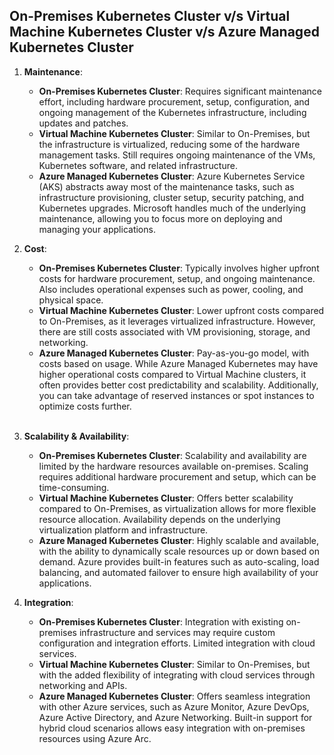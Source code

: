 ## On-Premises Kubernetes Cluster v/s Virtual Machine Kubernetes Cluster v/s Azure Managed Kubernetes Cluster

1. **Maintenance**:
   - **On-Premises Kubernetes Cluster**: Requires significant maintenance effort, including hardware procurement, setup, configuration, and ongoing management of the Kubernetes infrastructure, including updates and patches. <br>
   - **Virtual Machine Kubernetes Cluster**: Similar to On-Premises, but the infrastructure is virtualized, reducing some of the hardware management tasks. Still requires ongoing maintenance of the VMs, Kubernetes software, and related infrastructure. <br>
   - **Azure Managed Kubernetes Cluster**: Azure Kubernetes Service (AKS) abstracts away most of the maintenance tasks, such as infrastructure provisioning, cluster setup, security patching, and Kubernetes upgrades. Microsoft handles much of the underlying maintenance, allowing you to focus more on deploying and managing your applications. <br>

2. **Cost**:
   - **On-Premises Kubernetes Cluster**: Typically involves higher upfront costs for hardware procurement, setup, and ongoing maintenance. Also includes operational expenses such as power, cooling, and physical space. <br>
   - **Virtual Machine Kubernetes Cluster**: Lower upfront costs compared to On-Premises, as it leverages virtualized infrastructure. However, there are still costs associated with VM provisioning, storage, and networking. <br>
   - **Azure Managed Kubernetes Cluster**: Pay-as-you-go model, with costs based on usage. While Azure Managed Kubernetes may have higher operational costs compared to Virtual Machine clusters, it often provides better cost predictability and scalability. Additionally, you can take advantage of reserved instances or spot instances to optimize costs further.
   
   <br>

3. **Scalability & Availability**:
   - **On-Premises Kubernetes Cluster**: Scalability and availability are limited by the hardware resources available on-premises. Scaling requires additional hardware procurement and setup, which can be time-consuming. <br>
   - **Virtual Machine Kubernetes Cluster**: Offers better scalability compared to On-Premises, as virtualization allows for more flexible resource allocation. Availability depends on the underlying virtualization platform and infrastructure. <br>
   - **Azure Managed Kubernetes Cluster**: Highly scalable and available, with the ability to dynamically scale resources up or down based on demand. Azure provides built-in features such as auto-scaling, load balancing, and automated failover to ensure high availability of your applications. <br>

4. **Integration**:
   - **On-Premises Kubernetes Cluster**: Integration with existing on-premises infrastructure and services may require custom configuration and integration efforts. Limited integration with cloud services. <br>
   - **Virtual Machine Kubernetes Cluster**: Similar to On-Premises, but with the added flexibility of integrating with cloud services through networking and APIs. <br>
   - **Azure Managed Kubernetes Cluster**: Offers seamless integration with other Azure services, such as Azure Monitor, Azure DevOps, Azure Active Directory, and Azure Networking. Built-in support for hybrid cloud scenarios allows easy integration with on-premises resources using Azure Arc. <br>